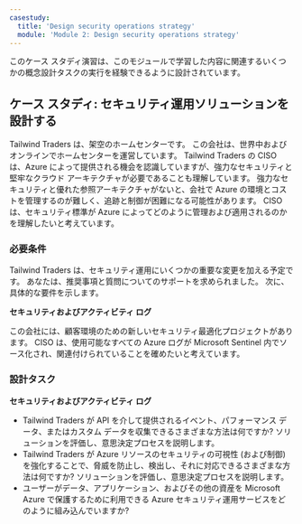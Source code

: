 ```yaml
---
casestudy:
  title: 'Design security operations strategy'
  module: 'Module 2: Design security operations strategy'
---
```


このケース スタディ演習は、このモジュールで学習した内容に関連するいくつかの概念設計タスクの実行を経験できるように設計されています。

## <a name="case-study-design-a-security-operations-solution"></a>ケース スタディ: セキュリティ運用ソリューションを設計する

Tailwind Traders は、架空のホームセンターです。 この会社は、世界中およびオンラインでホームセンターを運営しています。 Tailwind Traders の CISO は、Azure によって提供される機会を認識していますが、強力なセキュリティと堅牢なクラウド アーキテクチャが必要であることも理解しています。 強力なセキュリティと優れた参照アーキテクチャがないと、会社で Azure の環境とコストを管理するのが難しく、追跡と制御が困難になる可能性があります。 CISO は、セキュリティ標準が Azure によってどのように管理および適用されるのかを理解したいと考えています。

### <a name="requirements"></a>必要条件

Tailwind Traders は、セキュリティ運用にいくつかの重要な変更を加える予定です。 あなたは、推奨事項と質問についてのサポートを求められました。 次に、具体的な要件を示します。

**セキュリティおよびアクティビティ ログ** 

この会社には、顧客環境のための新しいセキュリティ最適化プロジェクトがあります。 CISO は、使用可能なすべての Azure ログが Microsoft Sentinel 内でソース化され、関連付けられていることを確めたいと考えています。

### <a name="design-tasks"></a>設計タスク

**セキュリティおよびアクティビティ ログ**

* Tailwind Traders が API を介して提供されるイベント、パフォーマンス データ、またはカスタム データを収集できるさまざまな方法は何ですか? ソリューションを評価し、意思決定プロセスを説明します。
* Tailwind Traders が Azure リソースのセキュリティの可視性 (および制御) を強化することで、脅威を防止し、検出し、それに対応できるさまざまな方法は何ですか? ソリューションを評価し、意思決定プロセスを説明します。
* ユーザーがデータ、アプリケーション、およびその他の資産を Microsoft Azure で保護するために利用できる Azure セキュリティ運用サービスをどのように組み込んでいますか?
